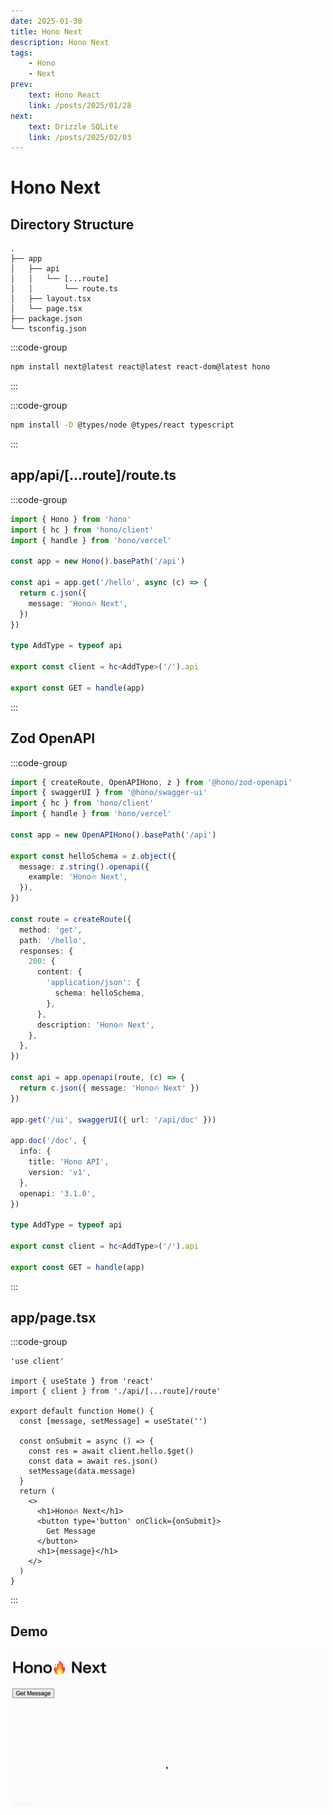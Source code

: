 ```yaml
---
date: 2025-01-30
title: Hono Next
description: Hono Next
tags: 
    - Hono
    - Next
prev:
    text: Hono React
    link: /posts/2025/01/28
next:
    text: Drizzle SQLite
    link: /posts/2025/02/03
---
```


# Hono Next

## Directory Structure

```
.
├── app
│   ├── api
│   │   └── [...route]
│   │       └── route.ts
│   ├── layout.tsx
│   └── page.tsx
├── package.json
└── tsconfig.json
```

:::code-group
```sh [npm]
npm install next@latest react@latest react-dom@latest hono
```
:::

:::code-group
```sh [npm]
npm install -D @types/node @types/react typescript
```
:::


## app/api/[...route]/route.ts

:::code-group
```ts [app/api/[...route]/route.ts]
import { Hono } from 'hono'
import { hc } from 'hono/client'
import { handle } from 'hono/vercel'

const app = new Hono().basePath('/api')

const api = app.get('/hello', async (c) => {
  return c.json({
    message: 'Hono🔥 Next',
  })
})

type AddType = typeof api

export const client = hc<AddType>('/').api

export const GET = handle(app)
```
:::

## Zod OpenAPI

:::code-group
```ts [app/api/[...route]/route.ts]
import { createRoute, OpenAPIHono, z } from '@hono/zod-openapi'
import { swaggerUI } from '@hono/swagger-ui'
import { hc } from 'hono/client'
import { handle } from 'hono/vercel'

const app = new OpenAPIHono().basePath('/api')

export const helloSchema = z.object({
  message: z.string().openapi({
    example: 'Hono🔥 Next',
  }),
})

const route = createRoute({
  method: 'get',
  path: '/hello',
  responses: {
    200: {
      content: {
        'application/json': {
          schema: helloSchema,
        },
      },
      description: 'Hono🔥 Next',
    },
  },
})

const api = app.openapi(route, (c) => {
  return c.json({ message: 'Hono🔥 Next' })
})

app.get('/ui', swaggerUI({ url: '/api/doc' }))

app.doc('/doc', {
  info: {
    title: 'Hono API',
    version: 'v1',
  },
  openapi: '3.1.0',
})

type AddType = typeof api

export const client = hc<AddType>('/').api

export const GET = handle(app)
```
:::


## app/page.tsx

:::code-group
```tsx [app/page.tsx]
'use client'

import { useState } from 'react'
import { client } from './api/[...route]/route'

export default function Home() {
  const [message, setMessage] = useState('')

  const onSubmit = async () => {
    const res = await client.hello.$get()
    const data = await res.json()
    setMessage(data.message)
  }
  return (
    <>
      <h1>Hono🔥 Next</h1>
      <button type='button' onClick={onSubmit}>
        Get Message
      </button>
      <h1>{message}</h1>
    </>
  )
}
```
:::

## Demo

![demo](gif/30/01.gif)